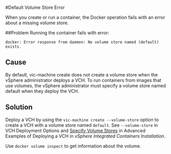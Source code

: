 #Default Volume Store Error

When you create or run a container, the Docker operation fails with an error about a missing volume store.  

##Problem
Running the container fails with error:

	docker: Error response from daemon: No volume store named (default) exists.

## Cause

By default, vic-machine create does not create a volume store when the vSphere administrator deploys a VCH. To run containers from images that use volumes, the vSphere administrator must specify a volume store named default when they deploy the VCH.

## Solution

Deploy a VCH by using the `vic-machine create --volume-store` option to create a VCH with a volume store named `default`. See `--volume-store` in VCH Deployment Options and [Specify Volume Stores](../vic_vsphere_admin/vch_installer_examples.md#volume-stores) in Advanced Examples of Deploying a VCH in *vSphere Integrated Containers Installation*.

Use `docker volume inspect` to get information about the volume. 